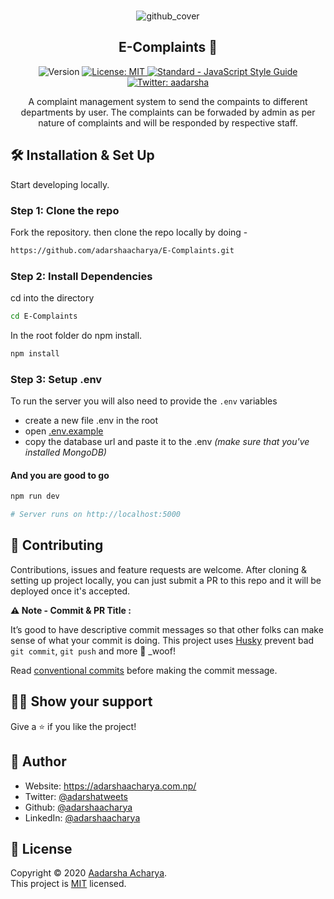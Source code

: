 <br />

<p align="center">
  <a herf="http://e-complaints.herokuapp.com">
<img src="https://raw.githubusercontent.com/adarshaacharya/E-Complaints/master/docs/github_cover.png" alt="github_cover" />
 </a>
</p>

<a herf="http://e-complaints.herokuapp.com" target="_blank">
<h2 align="center">
 E-Complaints 💬
</h2>
</a>



<p align="center">
 <img alt="Version" src="https://img.shields.io/badge/version-1.0.0-blue.svg?cacheSeconds=2592000" />
  <a href="https://github.com/adarshaacharya/E-Complaints/blob/master/LICENSE" target="_blank">
    <img alt="License: MIT" src="https://img.shields.io/github/license/adarshaacharya/E-Complaints" />
  </a>
      <a href="https://standardjs.com"><img src="https://img.shields.io/badge/code_style-standard-brightgreen.svg" alt="Standard - JavaScript Style Guide"></a>
  <a href="https://twitter.com/UltimateAdarshx" target="_blank">
    <img alt="Twitter: aadarsha" src="https://img.shields.io/twitter/follow/aadarshatweets?style=social" />
  </a>
  </p>
  
 <p align="center">
A complaint management system to send the compaints to different departments by user. The complaints can be forwaded by admin as per nature of complaints and will be responded by respective staff.
</p>




## 🛠 Installation & Set Up

Start developing locally.

### Step 1: Clone the repo
Fork the repository. then clone the repo locally by doing -

```sh
https://github.com/adarshaacharya/E-Complaints.git
```

### Step 2: Install Dependencies
cd into the directory

```sh
cd E-Complaints
```

In the root folder do npm install.
```sh
npm install
```

### Step 3: Setup .env
To run the server you will also need to provide the `.env` variables

- create a new file .env in the root
- open [.env.example](./.env.example)
- copy the database url and paste it to the .env 
_(make sure that you've installed MongoDB)_

#### And you are good to go
```sh
npm run dev

# Server runs on http://localhost:5000
```


## 🤝 Contributing

Contributions, issues and feature requests are welcome. After cloning & setting up project locally, you can just submit a PR to this repo and it will be deployed once it's accepted.

**⚠️ Note - Commit & PR Title :**

It’s good to have descriptive commit messages so that other folks can make sense of what your commit is doing.
This project uses [Husky](https://github.com/typicode/husky/blob/master/README.md) prevent bad `git commit`, `git push` and more 🐶 \_woof!

Read [conventional commits](https://www.conventionalcommits.org/en/v1.0.0-beta.3/) before making the commit message.

## 👏🏻 Show your support

Give a ⭐️ if you like the project!

## 👤 Author

-   Website: <https://adarshaacharya.com.np/>
-   Twitter: [@adarshatweets](https://twitter.com/adarshatweets)
-   Github: [@adarshaacharya](https://github.com/adarshaacharya)
-   LinkedIn: [@adarshaacharya](https://linkedin.com/in/adarshaacharya)

## 📝 License

Copyright © 2020 [Aadarsha Acharya](https://github.com/adarshaacharya).<br />
This project is [MIT](https://github.com/adarshaacharya/CodeTreats/blob/master/LICENSE) licensed.

